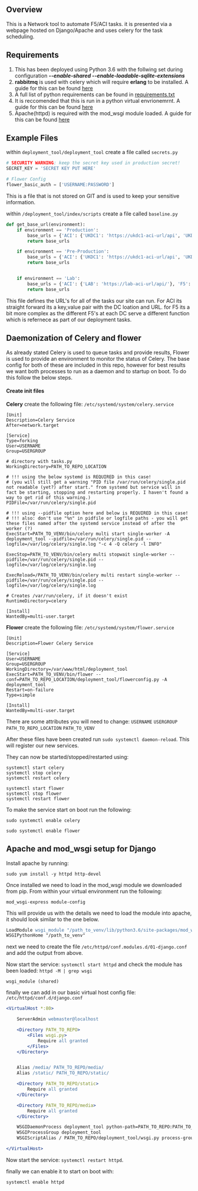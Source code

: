 Overview
------
This is a Network tool to automate F5/ACI tasks. it is presented via a webpage hosted on Django/Apache and uses celery for the task scheduling.

Requirements
------
1. This has been deployed using Python 3.6 with the follwing set during configuration **_--enable-shared --enable-loadable-sqlite-extensions_**
2. **rabbitmq** is used with celery which will require **erlang** to be installed. A guide for this can be found [here](https://www.rabbitmq.com/install-rpm.html "Installing RabbitMQ on CentOS")
3. A full list of python requirements can be found in [requirements.txt](./requirements.txt)
4. It is reccomended that this is run in a python virtual envrionemrnt. A guide for this can be found [here](https://www.google.com)
5. Apache(httpd) is required with the mod_wsgi module loaded. A guide for this can be found [here](https://www.google.com)

Example Files
------
within `deployment_tool/deployment_tool` create a file called `secrets.py`
```python
# SECURITY WARNING: keep the secret key used in production secret!
SECRET_KEY = 'SECRET KEY PUT HERE'

# Flower Config
flower_basic_auth = ['USERNAME:PASSWORD']
```
This is a file that is not stored on GIT and is used to keep your sensitive information.

within `/deployment_tool/index/scripts` create a file called `baseline.py`
```python
def get_base_url(environment):
    if environment == 'Production':
        base_urls = {'ACI': {'UKDC1': 'https://ukdc1-aci-url/api', 'UKDC2': 'https://ukdc2-aci-url'}, 'F5': {'UKDC1': {'FUNCTION1': 'https://ukdc1-function1-f5-url', 'FUNCTION2':'https://ukdc1-function2-f5-url'}, 'UKDC2': {'FUNCTION1': 'https://ukdc2-function1-f5-url', 'FUNCTION2':'https://ukdc2-function2-f5-url'}}}
        return base_urls

    if environment == 'Pre-Production':
        base_urls = {'ACI': {'UKDC1': 'https://ukdc1-aci-url/api', 'UKDC2': 'https://ukdc2-aci-url'}, 'F5': {'UKDC1': {'FUNCTION': 'https://ukdc1-function-f5-url'}, 'UKDC2': {'FUNCTION': 'https://ukdc2-function-f5-url'}}}
        return base_urls


    if environment == 'Lab':
        base_urls = {'ACI': {'LAB': 'https://lab-aci-url/api/'}, 'F5': {'LAB': {'LAB': 'https://lab-f5-url'}}}
        return base_urls
```
This file defines the URL's for all of the tasks our site can run. For ACI its straight forward its a key,value pair with the DC loation and URL. for F5 its a bit more complex as the different F5's at each DC serve a different function which is refernece as part of our deployment tasks.

Daemonization of Celery and flower
------
As already stated Celery is used to queue tasks and provide results, Flower is used to provide an environment to monitor the status of Celery. The base config for both of these are included in this repo, however for best results we want both processes to run as a daemon and to startup on boot. To do this follow the below steps.

#### Create init files
**Celery**
create the following file: `/etc/systemd/system/celery.service`
```Shell Session
[Unit]
Description=Celery Service
After=network.target

[Service]
Type=forking
User=USERNAME
Group=USERGROUP

# directory with tasks.py
WorkingDirectory=PATH_TO_REPO_LOCATION

# !!! using the below systemd is REQUIRED in this case!
# (you will still get a warning "PID file /var/run/celery/single.pid not readable (yet?) after start." from systemd but service will in fact be starting, stopping and restarting properly. I haven't found a way to get rid of this warning.)
PIDFile=/var/run/celery/single.pid

# !!! using --pidfile option here and below is REQUIRED in this case!
# !!! also: don't use "%n" in pidfile or logfile paths - you will get these files named after the systemd service instead of after the worker (?)
ExecStart=PATH_TO_VENV/bin/celery multi start single-worker -A deployment_tool --pidfile=/var/run/celery/single.pid --logfile=/var/log/celery/single.log "-c 4 -Q celery -l INFO"

ExecStop=PATH_TO_VENV/bin/celery multi stopwait single-worker --pidfile=/var/run/celery/single.pid --logfile=/var/log/celery/single.log

ExecReload=/PATH_TO_VENV/bin/celery multi restart single-worker --pidfile=/var/run/celery/single.pid --logfile=/var/log/celery/single.log

# Creates /var/run/celery, if it doesn't exist
RuntimeDirectory=celery

[Install]
WantedBy=multi-user.target
```

**Flower**
create the following file: `/etc/systemd/system/flower.service`
```Shell Session
[Unit]
Description=Flower Celery Service

[Service]
User=USERNAME
Group=USERGROUP
WorkingDirectory=/var/www/html/deployment_tool
ExecStart=PATH_TO_VENV/bin/flower --conf=PATH_TO_REPO_LOCATION/deployment_tool/flowerconfig.py -A deployment_tool
Restart=on-failure
Type=simple

[Install]
WantedBy=multi-user.target
```

There are some attributes you will need to change:
`USERNAME` `USERGROUP` `PATH_TO_REPO_LOCATION` `PATH_TO_VENV`

After these files have been created run `sudo systemctl daemon-reload`. This will register our new services. 

They can now be started/stopped/restarted using:
```Shell Session
systemctl start celery
systemctl stop celery
systemctl restart celery

systemctl start flower
systemctl stop flower
systemctl restart flower
```

To make the service start on boot run the following:

`sudo systemctl enable celery`

`sudo systemctl enable flower`

Apache and mod_wsgi setup for Django
------
Install apache by running:

`sudo yum install -y httpd http-devel`

Once installed we need to load in the mod_wsgi module we downloaded from pip.
From within your virtual environment run the following:

`mod_wsgi-express module-config` 

This will provide us with the details we need to load the module into apache,
it should look similar to the one below.  

```Apache
LoadModule wsgi_module "/path_to_venv/lib/python3.6/site-packages/mod_wsgi/server/mod_wsgi-py36.cpython-36m-x86_64-linux-gnu.so"
WSGIPythonHome "/path_to_venv"
```

next we need to create the file `/etc/httpd/conf.modules.d/01-django.conf` and add the output from above.

Now start the service: `systemctl start httpd` and check the module has been loaded:
`httpd -M | grep wsgi`
```Shell Script
wsgi_module (shared)
```

finally we can add in our basic virtual host config file:
`/etc/httpd/conf.d/django.conf`
```Apache
<VirtualHost *:80>

    ServerAdmin webmaster@localhost

    <Directory PATH_TO_REPO>
        <Files wsgi.py>
            Require all granted
        </Files>
    </Directory>


    Alias /media/ PATH_TO_REPO/media/
    Alias /static/ PATH_TO_REPO/static/

    <Directory PATH_TO_REPO/static>
        Require all granted
    </Directory>

    <Directory PATH_TO_REPO/media>
        Require all granted
    </Directory>

    WSGIDaemonProcess deployment_tool python-path=PATH_TO_REPO:PATH_TO_VENV/lib/python3.6/site-packages
    WSGIProcessGroup deployment_tool
    WSGIScriptAlias / PATH_TO_REPO/deployment_tool/wsgi.py process-group=deployment_tool

</VirtualHost>
```

Now start the service: `systemctl restart httpd`.

finally we can enable it to start on boot with:

`systemctl enable httpd`


